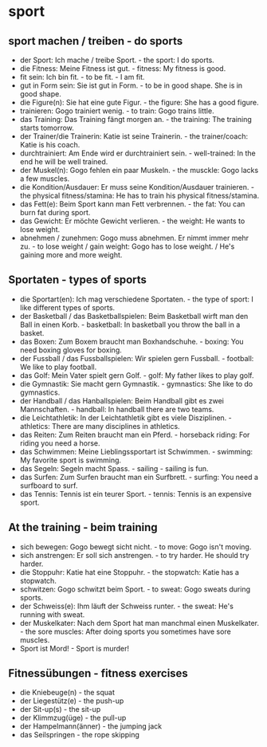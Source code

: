 # sport

## sport machen / treiben - do sports

-  der Sport: Ich mache / treibe Sport. - the sport: I do sports.
-  die Fitness: Meine Fitness ist gut. - fitness: My fitness is good.
-  fit sein: Ich bin fit. - to be fit. - I am fit.
-  gut in Form sein: Sie ist gut in Form. - to be in good shape. She is in good shape.
-  die Figure(n): Sie hat eine gute Figur. - the figure: She has a good figure.
-  trainieren: Gogo trainiert wenig. - to train: Gogo trains little.
-  das Training: Das Training fängt morgen an. - the training: The training starts tomorrow.
-  der Trainer/die Trainerin: Katie ist seine Trainerin. - the trainer/coach: Katie is his coach.
-  durchtrainiert: Am Ende wird er durchtrainiert sein. - well-trained: In the end he will be well trained.
-  der Muskel(n): Gogo fehlen ein paar Muskeln. - the musckle: Gogo lacks a few muscles.
-  die Kondition/Ausdauer: Er muss seine Kondition/Ausdauer trainieren. - the physical fitness/stamina: He has to train his physical fitness/stamina.
-  das Fett(e): Beim Sport kann man Fett verbrennen. - the fat: You can burn fat during sport.
-  das Gewicht: Er möchte Gewicht verlieren. - the weight: He wants to lose weight.
-  abnehmen / zunehmen: Gogo muss abnehmen. Er nimmt immer mehr zu. - to lose weight / gain weight: Gogo has to lose weight. / He's gaining more and more weight.

## Sportaten - types of sports

-  die Sportart(en): Ich mag verschiedene Sportaten. - the type of sport: I like different types of sports.
-  der Basketball / das Basketballspielen: Beim Basketball wirft man den Ball in einen Korb. - basketball: In basketball you throw the ball in a basket.
-  das Boxen: Zum Boxem braucht man Boxhandschuhe. - boxing: You need boxing gloves for boxing.
-  der Fussball / das Fussballspielen: Wir spielen gern Fussball. - football: We like to play football.
-  das Golf: Mein Vater spielt gern Golf. - golf: My father likes to play golf.
-  die Gymnastik: Sie macht gern Gymnastik. - gymnastics: She like to do gymnastics.
-  der Handball / das Hanballspielen: Beim Handball gibt es zwei Mannschaften. - handball: In handball there are two teams.
-  die Leichtathletik: In der Leichtathletik gibt es viele Disziplinen. - athletics: There are many disciplines in athletics.
-  das Reiten: Zum Reiten braucht man ein Pferd. - horseback riding: For riding you need a horse.
-  das Schwimmen: Meine Lieblingssportart ist Schwimmen. - swimming: My favorite sport is swimming.
-  das Segeln: Segeln macht Spass. - sailing - sailing is fun.
-  das Surfen: Zum Surfen braucht man ein Surfbrett. - surfing: You need a surfboard to surf.
-  das Tennis: Tennis ist ein teurer Sport. - tennis: Tennis is an expensive sport.

## At the training - beim training

-  sich bewegen: Gogo bewegt sicht nicht. - to move: Gogo isn't moving.
-  sich anstrengen: Er soll sich anstrengen. - to try harder. He should try harder.
-  die Stoppuhr: Katie hat eine Stoppuhr. - the stopwatch: Katie has a stopwatch.
-  schwitzen: Gogo schwitzt beim Sport. - to sweat: Gogo sweats during sports.
-  der Schweiss(e): Ihm läuft der Schweiss runter. - the sweat: He's running with sweat.
-  der Muskelkater: Nach dem Sport hat man manchmal einen Muskelkater. - the sore muscles: After doing sports you sometimes have sore muscles.
-  Sport ist Mord! - Sport is murder!


## Fitnessübungen - fitness exercises

-  die Kniebeuge(n) - the squat
-  der Liegestütz(e) - the push-up
-  der Sit-up(s) - the sit-up
-  der Klimmzug(üge) - the pull-up
-  der Hampelmann(änner) - the jumping jack
-  das Seilspringen - the rope skipping
